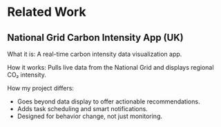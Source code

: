 # Related Work

## National Grid Carbon Intensity App (UK)
What it is: A real-time carbon intensity data visualization app.

How it works: Pulls live data from the National Grid and displays regional CO₂ intensity.

How my project differs:
- Goes beyond data display to offer actionable recommendations.
- Adds task scheduling and smart notifications.
- Designed for behavior change, not just monitoring.


## 

